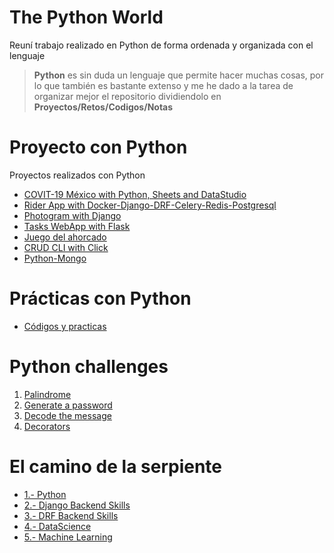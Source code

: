 
# The Python World <!-- omit in toc -->

Reuní trabajo realizado en Python de forma ordenada y organizada con el lenguaje

> **Python** es sin duda un lenguaje que permite hacer muchas cosas, por lo que también es bastante extenso y me he dado a la tarea de organizar mejor el repositorio dividiendolo en **Proyectos/Retos/Codigos/Notas**

# Proyecto con Python <!-- omit in toc -->

Proyectos realizados con Python

* [COVIT-19 México with Python, Sheets and DataStudio](https://github.com/eocode/COVIT-19-Mexico)
* [Rider App with Docker-Django-DRF-Celery-Redis-Postgresql](https://github.com/eocode/Rider-App)
* [Photogram with Django](https://github.com/eocode/PhotoGram)
* [Tasks WebApp with Flask](https://github.com/eocode/Flask_TaskApp)
* [Juego del ahorcado](https://github.com/eocode/Juego-del-ahorcado-Python)
* [CRUD CLI with Click](https://github.com/eocode/Python-Clients-CLI)
* [Python-Mongo](https://github.com/eocode/Python-Mongo)

# Prácticas con Python

* [Códigos y practicas](/Codigos)

# Python challenges
1. [Palindrome](https://github.com/eocode/MasterChallenge-Python01)
2. [Generate a password](https://github.com/eocode/MasterChallenge-Python02)
3. [Decode the message](https://github.com/eocode/MasterChallenge-Python03)
4. [Decorators](https://github.com/eocode/MasterChallenge-Python04)

# El camino de la serpiente <!-- omit in toc -->

* [1.- Python](/Docs/1.%20Python)
* [2.- Django Backend Skills]()
* [3.- DRF Backend Skills]()
* [4.- DataScience](/Docs/4.%20DataScience)
* [5.- Machine Learning]()